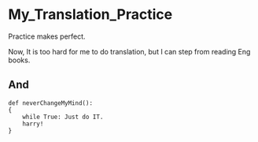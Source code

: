 # My_Translation_Practice
Practice makes perfect.

Now, It is too hard for me to do translation, but I can step from reading Eng books.

And
-- 
    def neverChangeMyMind():
    {
        while True: Just do IT.
        harry!
    }

